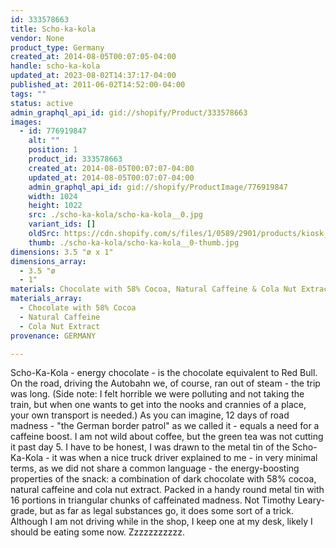 ```yaml
---
id: 333578663
title: Scho-ka-kola
vendor: None
product_type: Germany
created_at: 2014-08-05T00:07:05-04:00
handle: scho-ka-kola
updated_at: 2023-08-02T14:37:17-04:00
published_at: 2011-06-02T14:52:00-04:00
tags: ""
status: active
admin_graphql_api_id: gid://shopify/Product/333578663
images:
  - id: 776919847
    alt: ""
    position: 1
    product_id: 333578663
    created_at: 2014-08-05T00:07:07-04:00
    updated_at: 2014-08-05T00:07:07-04:00
    admin_graphql_api_id: gid://shopify/ProductImage/776919847
    width: 1024
    height: 1022
    src: ./scho-ka-kola/scho-ka-kola__0.jpg
    variant_ids: []
    oldSrc: https://cdn.shopify.com/s/files/1/0589/2901/products/kiosk_schokakola.tif.jpeg?v=1407211627
    thumb: ./scho-ka-kola/scho-ka-kola__0-thumb.jpg
dimensions: 3.5 "ø x 1"
dimensions_array:
  - 3.5 "ø
  - 1"
materials: Chocolate with 58% Cocoa, Natural Caffeine & Cola Nut Extract
materials_array:
  - Chocolate with 58% Cocoa
  - Natural Caffeine
  - Cola Nut Extract
provenance: GERMANY

---
```


Scho-Ka-Kola - energy chocolate - is the chocolate equivalent to Red Bull. On the road, driving the Autobahn we, of course, ran out of steam - the trip was long. (Side note: I felt horrible we were polluting and not taking the train, but when one wants to get into the nooks and crannies of a place, your own transport is needed.) As you can imagine, 12 days of road madness - "the German border patrol" as we called it - equals a need for a caffeine boost. I am not wild about coffee, but the green tea was not cutting it past day 5. I have to be honest, I was drawn to the metal tin of the Scho-Ka-Kola - it was when a nice truck driver explained to me - in very minimal terms, as we did not share a common language - the energy-boosting properties of the snack: a combination of dark chocolate with 58% cocoa, natural caffeine and cola nut extract. Packed in a handy round metal tin with 16 portions in triangular chunks of caffeinated madness. Not Timothy Leary-grade, but as far as legal substances go, it does some sort of a trick. Although I am not driving while in the shop, I keep one at my desk, likely I should be eating some now. Zzzzzzzzzzz.